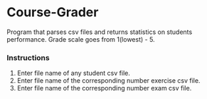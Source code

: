 # Course-Grader
Program that parses csv files and returns statistics on students performance. Grade scale goes from 1(lowest) - 5.

### Instructions
1) Enter file name of any student csv file. 
2) Enter file name of the corresponding number exercise csv file.
3) Enter file name of the corresponding number exam csv file.


